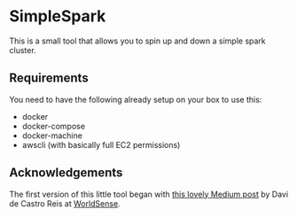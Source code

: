 # SimpleSpark

This is a small tool that allows you to spin up and down a simple spark
cluster.

## Requirements

You need to have the following already setup on your box to use this:
* docker
* docker-compose
* docker-machine
* awscli (with basically full EC2 permissions)


## Acknowledgements

The first version of this little tool began with [this lovely Medium post](https://medium.com/@daviws/a-swarm-of-sparks-8f5a4afc72cc#.pt5f7h7c7) by Davi de Castro Reis at [WorldSense](https://www.worldsense.com).
